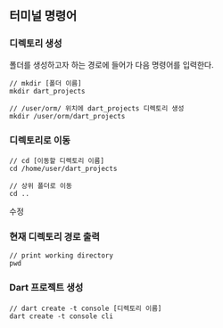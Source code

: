 ## 터미널 명령어

### 디렉토리 생성
폴더를 생성하고자 하는 경로에 들어가 다음 명령어를 입력한다.

    // mkdir [폴더 이름]
    mkdir dart_projects

    // /user/orm/ 위치에 dart_projects 디렉토리 생성
    mkdir /user/orm/dart_projects


### 디렉토리로 이동

    // cd [이동할 디렉토리 이름]
    cd /home/user/dart_projects

    // 상위 폴더로 이동
    cd ..

수정


### 현재 디렉토리 경로 출력

    // print working directory
    pwd


### Dart 프로젝트 생성

    // dart create -t console [디렉토리 이름]
    dart create -t console cli

    
